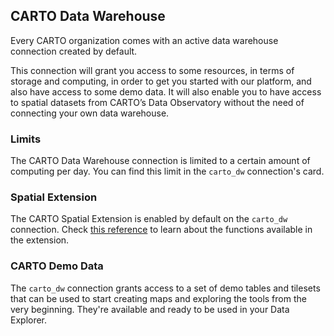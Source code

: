 ## CARTO Data Warehouse

Every CARTO organization comes with an active data warehouse connection created by default. 

This connection will grant you access to some resources, in terms of storage and computing, in order to get you started with our platform, and also have access to some demo data. It will also enable you to have access to spatial datasets from CARTO’s Data Observatory without the need of connecting your own data warehouse.

### Limits

The CARTO Data Warehouse connection is limited to a certain amount of computing per day. You can find this limit in the `carto_dw` connection's card. 

### Spatial Extension

The CARTO Spatial Extension is enabled by default on the `carto_dw` connection. Check [this reference](https://docs.carto.com/spatial-extension-bq/sql-reference/overview/) to learn about the functions available in the extension.

### CARTO Demo Data

The `carto_dw` connection grants access to a set of demo tables and tilesets that can be used to start creating maps and exploring the tools from the very beginning. They're available and ready to be used in your Data Explorer.